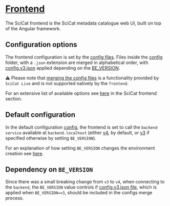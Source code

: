 # [Frontend](https://github.com/SciCatProject/frontend)

The SciCat frontend is the SciCat metadata catalogue web UI, built on top of the Angular framework. 

## Configuration options

The frontend configuration is set by the [config files](./config/). Files inside the [config](./config/) folder, with a `.json` extension are merged in alphabetical order, with [config.v3.json](./config/config.v3.json) applied depending on the [BE_VERSION](../../README.md#docker-compose-profiles-and-env-variables-configuration-options). 

:warning: Please note that [merging the config files](./config/init.sh) is a functionality provided by `SciCat Live` and is not supported natively by the `frontend`. 

For an extensive list of available options see [here](https://scicatproject.github.io/documentation/Development/v3.x/Configuration.html#scicat-frontend) in the SciCat frontend section.

## Default configuration

In the default configuration [config](./config/), the frontend is set to call the `backend service` available at `backend.localhost` (either [v4](../backend/v4/), by default, or [v3](../backend/v3/) if specified otherwise by setting `BE_VERSION`).

For an explanation of how setting `BE_VERSION` changes the environment creation see [here](../../README.md#docker-compose-profiles-and-env-variables-configuration-options).

## Dependency on `BE_VERSION`

Since there was a small breaking change from `v3` to `v4`, when connecting to the `backend`, the `BE_VERSION` value controls if [config.v3.json file](./config/config.v3.json), which is applied when `BE_VERSION=v3`, should be included in the configs merge process.
